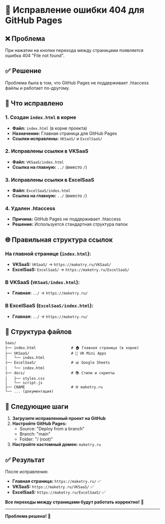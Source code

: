 # 🚨 Исправление ошибки 404 для GitHub Pages

## ❌ Проблема
При нажатии на кнопки перехода между страницами появляется ошибка 404 "File not found".

## ✅ Решение
Проблема была в том, что GitHub Pages не поддерживает .htaccess файлы и работает по-другому.

## 🔧 Что исправлено

### 1. Создан `index.html` в корне
- **Файл:** `index.html` (в корне проекта)
- **Назначение:** Главная страница для GitHub Pages
- **Ссылки исправлены:** `VKSaaS/` и `ExcelSaaS/`

### 2. Исправлены ссылки в VKSaaS
- **Файл:** `VKSaaS/index.html`
- **Ссылка на главную:** `../` (вместо `/`)

### 3. Исправлены ссылки в ExcelSaaS
- **Файл:** `ExcelSaaS/index.html`
- **Ссылка на главную:** `../` (вместо `/`)

### 4. Удален .htaccess
- **Причина:** GitHub Pages не поддерживает .htaccess
- **Решение:** Используется стандартная структура папок

## 🌐 Правильная структура ссылок

### На главной странице (`index.html`):
- **VKSaaS:** `VKSaaS/` → `https://maketry.ru/VKSaaS/`
- **ExcelSaaS:** `ExcelSaaS/` → `https://maketry.ru/ExcelSaaS/`

### В VKSaaS (`VKSaaS/index.html`):
- **Главная:** `../` → `https://maketry.ru/`

### В ExcelSaaS (`ExcelSaaS/index.html`):
- **Главная:** `../` → `https://maketry.ru/`

## 📁 Структура файлов

```
Saas/
├── index.html                # 🏠 Главная страница (в корне)
├── VKSaaS/                   # 📱 VK Mini Apps
│   └── index.html
├── ExcelSaaS/                # 📊 Google Sheets
│   └── index.html
├── docs/                     # 📚 Стили и скрипты
│   ├── styles.css
│   └── script.js
├── CNAME                     # 🌐 maketry.ru
└── ... (документация)
```

## 🚀 Следующие шаги

1. **Загрузите исправленный проект на GitHub**
2. **Настройте GitHub Pages:**
   - Source: "Deploy from a branch"
   - Branch: "main"
   - Folder: "/ (root)"
3. **Настройте кастомный домен:** `maketry.ru`

## ✅ Результат

После исправления:
- **Главная страница:** `https://maketry.ru/` ✅
- **VKSaaS:** `https://maketry.ru/VKSaaS/` ✅
- **ExcelSaaS:** `https://maketry.ru/ExcelSaaS/` ✅

**Все переходы между страницами будут работать корректно!** 🎉

---

**Проблема решена!** 🚀

